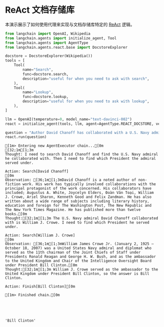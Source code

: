 # ReAct 文档存储库

本演示展示了如何使用代理来实现与文档存储库特定的 [ReAct](https://react-lm.github.io/) 逻辑。


```python
from langchain import OpenAI, Wikipedia
from langchain.agents import initialize_agent, Tool
from langchain.agents import AgentType
from langchain.agents.react.base import DocstoreExplorer

docstore = DocstoreExplorer(Wikipedia())
tools = [
    Tool(
        name="Search",
        func=docstore.search,
        description="useful for when you need to ask with search",
    ),
    Tool(
        name="Lookup",
        func=docstore.lookup,
        description="useful for when you need to ask with lookup",
    ),
]

llm = OpenAI(temperature=0, model_name="text-davinci-002")
react = initialize_agent(tools, llm, agent=AgentType.REACT_DOCSTORE, verbose=True)
```


```python
question = "Author David Chanoff has collaborated with a U.S. Navy admiral who served as the ambassador to the United Kingdom under which President?"
react.run(question)
```

    
    
    [1m> Entering new AgentExecutor chain...[0m
    [32;1m[1;3m
    Thought: I need to search David Chanoff and find the U.S. Navy admiral he collaborated with. Then I need to find which President the admiral served under.
    
    Action: Search[David Chanoff]
    [0m
    Observation: [36;1m[1;3mDavid Chanoff is a noted author of non-fiction work. His work has typically involved collaborations with the principal protagonist of the work concerned. His collaborators have included; Augustus A. White, Joycelyn Elders, Đoàn Văn Toại, William J. Crowe, Ariel Sharon, Kenneth Good and Felix Zandman. He has also written about a wide range of subjects including literary history, education and foreign for The Washington Post, The New Republic and The New York Times Magazine. He has published more than twelve books.[0m
    Thought:[32;1m[1;3m The U.S. Navy admiral David Chanoff collaborated with is William J. Crowe. I need to find which President he served under.
    
    Action: Search[William J. Crowe]
    [0m
    Observation: [36;1m[1;3mWilliam James Crowe Jr. (January 2, 1925 – October 18, 2007) was a United States Navy admiral and diplomat who served as the 11th chairman of the Joint Chiefs of Staff under Presidents Ronald Reagan and George H. W. Bush, and as the ambassador to the United Kingdom and Chair of the Intelligence Oversight Board under President Bill Clinton.[0m
    Thought:[32;1m[1;3m William J. Crowe served as the ambassador to the United Kingdom under President Bill Clinton, so the answer is Bill Clinton.
    
    Action: Finish[Bill Clinton][0m
    
    [1m> Finished chain.[0m
    




    'Bill Clinton'




```python

```
